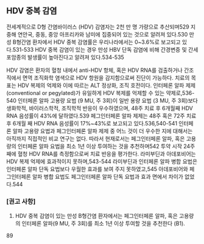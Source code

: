 ## HDV 중복 감염

전세계적으로 D형 간염바이러스 (HDV) 감염자는 2천 만 명 가량으로 추산되며529 지중해 연안국, 중동, 중앙 아프리카와 남미에 집중되어 있는 것으로 알려져 있다.530 만성 B형간염 환자에서 HDV 중복 감염률은 우리나라에서는 0~3.6%로 보고되고 있다.531-533 HDV 중복 감염이 있는 경우 만성 HBV 단독 감염에 비해 간경변증 및 간세포암종의 발생률이 높아진다고 알려져 있다.534-535

HDV 감염은 환자의 혈청 내에서 anti-HDV 항체, 혹은 HDV RNA를 검출하거나 간조직에서 면역 조직화학 염색으로 HDV 항원을 감지함으로써 진단이 가능하다. 치료의 목표는 HDV 복제의 억제와 이에 따르는 ALT 정상화, 조직 호전이다. 인터페론 알파 제제 (conventional or pegylated)가 유일하게 HDV 복제를 억제할 수 있는 약제로,536-540 인터페론 알파 고용량 요법 (9 MU, 주 3회)이 일반 용량 요법 (3 MU, 주 3회)보다 생화학적, 바이러스학적, 조직학적 반응이 우수하였으며, 48주 치료 후 6개월째 HDV RNA 음성률이 43%에 달하였다.539 페그인터페론 알파 제제는 48주 혹은 72주 치료 후 6개월 째 HDV RNA 음성률이 17%~43%로 보고되고 있다.536,540-541 인터페론 알파 고용량 요법과 페그인터페론 알파 제제 중 어느 것이 더 우수한 지에 대해서는 아직까지 직접적인 비교 연구는 없다. 따라서 현재로서는 페그인터페론 알파, 혹은 고용량의 인터페론 알파 요법을 최소 1년 이상 투여하는 것을 추천하며542 투약 시작 24주 째에 혈청 HDV RNA를 측정함으로써 치료 반응을 평가한다. 라미부딘과 아데포비어는 HDV 복제 억제에 효과적이지 못하며,543-544 라미부딘과 인터페론 알파 병합 요법은 인터페론 알파 단독 요법보다 우월한 효과를 보여 주지 못하였고,545 아데포비어와 페그인터페론 알파 병합 요법도 페그인터페론 알파 단독 요법과 효과 면에서 차이가 없었다.544

### [권고 사항]

1.  HDV 중복 감염이 있는 만성 B형간염 환자에서는 페그인터페론 알파, 혹은 고용량의 인터페론 알파(9 MU, 주 3회)를 최소 1년 이상 투여할 것을 추천한다 (B1).

<PAGE>89
